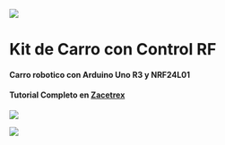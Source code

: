 ![](https://zacetrex.com/wp-content/uploads/2025/02/Zacetrex-Logo-para-GitHub-anchura-2000-scaled.webp)

#  Kit de Carro con Control RF

#### Carro robotico con Arduino Uno R3 y NRF24L01

#### Tutorial Completo en [Zacetrex](http://zacetrex.com)

![](https://raw.githubusercontent.com/Zacetrex/Kits-Robotica/refs/heads/main/Kit%20Carro%20RF.png)

![](https://raw.githubusercontent.com/Zacetrex/Kits-Robotica/refs/heads/main/Kit%20Carro%20RF%20control.png)
